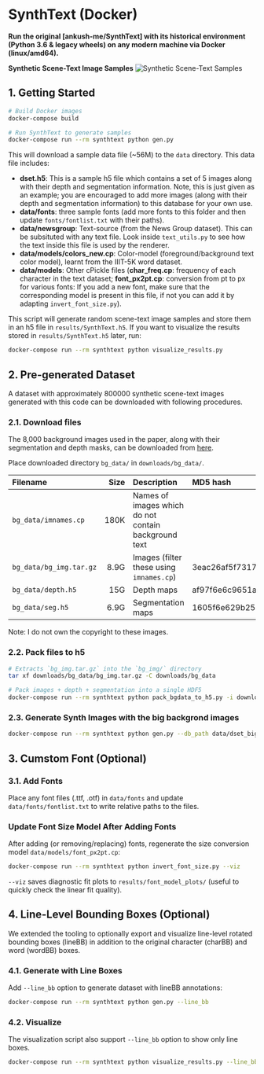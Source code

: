 # SynthText (Docker)

**Run the original [ankush-me/SynthText] with its historical environment (Python 3.6 & legacy wheels) on any modern machine via Docker (linux/amd64).**

**Synthetic Scene-Text Image Samples**
![Synthetic Scene-Text Samples](samples.png "Synthetic Samples")

## 1. Getting Started

```bash
# Build Docker images
docker-compose build

# Run SynthText to generate samples
docker-compose run --rm synthtext python gen.py
```

This will download a sample data file (~56M) to the `data` directory. This data file includes:

  - **dset.h5**: This is a sample h5 file which contains a set of 5 images along with their depth and segmentation information. Note, this is just given as an example; you are encouraged to add more images (along with their depth and segmentation information) to this database for your own use.
  - **data/fonts**: three sample fonts (add more fonts to this folder and then update `fonts/fontlist.txt` with their paths).
  - **data/newsgroup**: Text-source (from the News Group dataset). This can be subsituted with any text file. Look inside `text_utils.py` to see how the text inside this file is used by the renderer.
  - **data/models/colors_new.cp**: Color-model (foreground/background text color model), learnt from the IIIT-5K word dataset.
  - **data/models**: Other cPickle files (**char\_freq.cp**: frequency of each character in the text dataset; **font\_px2pt.cp**: conversion from pt to px for various fonts: If you add a new font, make sure that the corresponding model is present in this file, if not you can add it by adapting `invert_font_size.py`).

This script will generate random scene-text image samples and store them in an h5 file in `results/SynthText.h5`.
If you want to visualize the results stored in  `results/SynthText.h5` later, run:

```bash
docker-compose run --rm synthtext python visualize_results.py
```

## 2. Pre-generated Dataset

A dataset with approximately 800000 synthetic scene-text images generated with this code can be downloaded with following procedures.

### 2.1. Download files
The 8,000 background images used in the paper, along with their segmentation and depth masks, can be downloaded from [here](https://academictorrents.com/details/2dba9518166cbd141534cbf381aa3e99a087e83c).

Place downloaded directory `bg_data/` in `downloads/bg_data/`.

| Filename               | Size | Description                                          | MD5 hash                         |
|:-----------------------| ----:|:-----------------------------------------------------|:---------------------------------|
| `bg_data/imnames.cp`   | 180K | Names of images which do not contain background text |                                  |
| `bg_data/bg_img.tar.gz`| 8.9G | Images (filter these using `imnames.cp`)             | 3eac26af5f731792c9d95838a23b5047 |
| `bg_data/depth.h5`     |  15G | Depth maps                                           | af97f6e6c9651af4efb7b1ff12a5dc1b |
| `bg_data/seg.h5`       | 6.9G | Segmentation maps                                    | 1605f6e629b2524a3902a5ea729e86b2 |

Note: I do not own the copyright to these images.

### 2.2. Pack files to h5

```bash
# Extracts `bg_img.tar.gz` into the `bg_img/` directory
tar xf downloads/bg_data/bg_img.tar.gz -C downloads/bg_data

# Pack images + depth + segmentation into a single HDF5
docker-compose run --rm synthtext python pack_bgdata_to_h5.py -i downloads/bg_data -o data/dset_big.h5
```

### 2.3. Generate Synth Images with the big backgrond images

```bash
docker-compose run --rm synthtext python gen.py --db_path data/dset_big.h5
```

## 3. Cumstom Font (Optional)

### 3.1. Add Fonts

Place any font files (.ttf, .otf) in `data/fonts` and update `data/fonts/fontlist.txt` to write relative paths to the files.

### Update Font Size Model After Adding Fonts
After adding (or removing/replacing) fonts, regenerate the size conversion model `data/models/font_px2pt.cp`:

```bash
docker-compose run --rm synthtext python invert_font_size.py --viz
```

`--viz` saves diagnostic fit plots to `results/font_model_plots/` (useful to quickly check the linear fit quality).

## 4. Line-Level Bounding Boxes (Optional)

We extended the tooling to optionally export and visualize line-level rotated bounding boxes (lineBB) in addition to the original character (charBB) and word (wordBB) boxes.

### 4.1. Generate with Line Boxes

Add `--line_bb` option to generate dataset with lineBB annotations:

```bash
docker-compose run --rm synthtext python gen.py --line_bb
```

### 4.2. Visualize

The visualization script also support `--line_bb` option to show only line boxes.

```bash
docker-compose run --rm synthtext python visualize_results.py --line_bb
```
